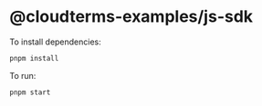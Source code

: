 # @cloudterms-examples/js-sdk

To install dependencies:

```bash
pnpm install
```

To run:

```bash
pnpm start
```
